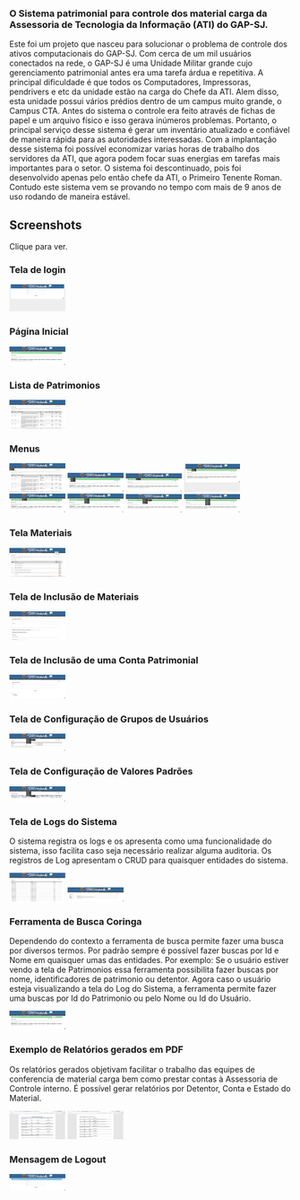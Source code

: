 ### O Sistema patrimonial para controle dos material carga da Assessoria de Tecnologia da Informação (ATI) do GAP-SJ.

Este foi um projeto que nasceu para solucionar o problema de controle dos ativos computacionais do GAP-SJ. Com cerca de um mil usuários conectados na rede, o GAP-SJ é uma Unidade Militar grande cujo gerenciamento patrimonial antes era uma tarefa árdua e repetitiva. A principal dificuldade é que todos os Computadores, Impressoras, pendrivers e etc da unidade estão na carga do Chefe da ATI. Alem disso, esta unidade possui vários prédios dentro de um campus muito grande, o Campus CTA. Antes do sistema o controle era feito através de fichas de papel e um arquivo físico e isso gerava inúmeros problemas.
Portanto, o principal serviço desse sistema é gerar um inventário atualizado e confiável de maneira rápida para as autoridades interessadas.
Com a implantação desse sistema foi possível economizar varias horas de trabalho dos servidores da ATI, que agora podem focar suas energias em tarefas mais importantes para o setor.
O sistema foi descontinuado, pois foi desenvolvido apenas pelo então chefe da ATI, o Primeiro Tenente Roman. Contudo este sistema vem se provando no tempo com mais de 9 anos de uso rodando de maneira estável.

Screenshots
-----------

Clique para ver.
### Tela de login
[![Tela de Login](https://github.com/diogoroman/birthright/blob/master/webroot/files/printscreen(1)-sm.png)](https://github.com/diogoroman/birthright/blob/master/webroot/files/printscreen(1).jpeg?raw=true "Tela de Login")

### Página Inicial
[![Home](https://github.com/diogoroman/birthright/blob/master/webroot/files/printscreen(2)-sm.png)](https://github.com/diogoroman/birthright/blob/master/webroot/files/printscreen(2).jpeg?raw=true "Home")

### Lista de Patrimonios
[![Patrimonios Listados](https://github.com/diogoroman/birthright/blob/master/webroot/files/printscreen(3)-sm.png)](https://github.com/diogoroman/birthright/blob/master/webroot/files/printscreen(3).jpeg?raw=true "Patrimonios Listados")

### Menus
[![Menu Usuários](https://github.com/diogoroman/birthright/blob/master/webroot/files/printscreen(4)-sm.png)](https://github.com/diogoroman/birthright/blob/master/webroot/files/printscreen(4).jpeg?raw=true "Menu Usuários")
[![Menu Materiais](https://github.com/diogoroman/birthright/blob/master/webroot/files/printscreen(5)-sm.png)](https://github.com/diogoroman/birthright/blob/master/webroot/files/printscreen(5).jpeg?raw=true "Menu Materiais")
[![Menu Seções](https://github.com/diogoroman/birthright/blob/master/webroot/files/printscreen(6)-sm.png)](https://github.com/diogoroman/birthright/blob/master/webroot/files/printscreen(6).jpeg?raw=true "Menu Seções")
[![Menu Patrimonios](https://github.com/diogoroman/birthright/blob/master/webroot/files/printscreen(7)-sm.png)](https://github.com/diogoroman/birthright/blob/master/webroot/files/printscreen(7).jpeg?raw=true "Menu Patrimonios")
[![Menu Dependentes](https://github.com/diogoroman/birthright/blob/master/webroot/files/printscreen(8)-sm.png)](https://github.com/diogoroman/birthright/blob/master/webroot/files/printscreen(8).jpeg?raw=true "Menu Dependentes")
[![Menu Configurações](https://github.com/diogoroman/birthright/blob/master/webroot/files/printscreen(9)-sm.png)](https://github.com/diogoroman/birthright/blob/master/webroot/files/printscreen(9).jpeg?raw=true "Menu Configurações")
[![Submenu Configurações](https://github.com/diogoroman/birthright/blob/master/webroot/files/printscreen(10)-sm.png)](https://github.com/diogoroman/birthright/blob/master/webroot/files/printscreen(10).jpeg?raw=true "Submenu Configurações")
[![Menu Relatórios](https://github.com/diogoroman/birthright/blob/master/webroot/files/printscreen(11)-sm.png)](https://github.com/diogoroman/birthright/blob/master/webroot/files/printscreen(11).jpeg?raw=true "Menu Relatórios")

### Tela Materiais
[![Menu Relatórios](https://github.com/diogoroman/birthright/blob/master/webroot/files/printscreen(12)-sm.png)](https://github.com/diogoroman/birthright/blob/master/webroot/files/printscreen(12).jpeg?raw=true "Menu Relatórios")

### Tela de Inclusão de Materiais
[![Tela Materiais](https://github.com/diogoroman/birthright/blob/master/webroot/files/printscreen(13)-sm.png)](https://github.com/diogoroman/birthright/blob/master/webroot/files/printscreen(13).jpeg?raw=true "Tela Materiais")

### Tela de Inclusão de uma Conta Patrimonial
[![Conta Patrimonial](https://github.com/diogoroman/birthright/blob/master/webroot/files/printscreen(14)-sm.png)](https://github.com/diogoroman/birthright/blob/master/webroot/files/printscreen(14).jpeg?raw=true "Conta Patrimonial")

### Tela de Configuração de Grupos de Usuários
[![Users](https://github.com/diogoroman/birthright/blob/master/webroot/files/printscreen(15)-sm.png)](https://github.com/diogoroman/birthright/blob/master/webroot/files/printscreen(15).jpeg?raw=true "Users")

### Tela de Configuração de Valores Padrões
[![Default](https://github.com/diogoroman/birthright/blob/master/webroot/files/printscreen(16)-sm.png)](https://github.com/diogoroman/birthright/blob/master/webroot/files/printscreen(16).jpeg?raw=true "Default")

### Tela de Logs do Sistema

O sistema registra os logs e os apresenta como uma funcionalidade do sistema, isso facilita caso seja necessário realizar alguma auditoria.
Os registros de Log apresentam o CRUD para quaisquer entidades do sistema.

[![Logs do Sistema](https://github.com/diogoroman/birthright/blob/master/webroot/files/printscreen(21)-sm.png)](https://github.com/diogoroman/birthright/blob/master/webroot/files/printscreen%20(21).JPG?raw=true "Logs do Sistema")
[![Inf Log](https://github.com/diogoroman/birthright/blob/master/webroot/files/printscreen(22)-sm.png)](https://github.com/diogoroman/birthright/blob/master/webroot/files/printscreen%20(22).JPG?raw=true "Informação de Log")

### Ferramenta de Busca Coringa

Dependendo do contexto a ferramenta de busca permite fazer uma busca por diversos termos. Por padrão sempre é possível fazer buscas por Id e Nome em quaisquer umas das entidades.
Por exemplo: Se o usuário estiver vendo a tela de Patrimonios essa ferramenta possibilita fazer buscas por nome, identificadores de patrimonio ou detentor. Agora caso o usuário esteja visualizando a tela do Log do Sistema, a ferramenta permite fazer uma buscas por Id do Patrimonio ou pelo Nome ou Id do Usuário.

[![Inf Log](https://github.com/diogoroman/birthright/blob/master/webroot/files/printscreen(23)-sm.png)](https://github.com/diogoroman/birthright/blob/master/webroot/files/printscreen%20(23).JPG?raw=true "Informação de Log")

### Exemplo de Relatórios gerados em PDF

Os relatórios gerados objetivam facilitar o trabalho das equipes de conferencia de material carga bem como prestar contas à Assessoria de Controle interno. É possível gerar relatórios por Detentor, Conta e Estado do Material.

[![Relatório por Seção](https://github.com/diogoroman/birthright/blob/master/webroot/files/printscreen(19)-sm.png)](https://github.com/diogoroman/birthright/blob/master/webroot/files/printscreen(19).jpeg?raw=true "Relatório por Seção")
[![Relatório por Situação](https://github.com/diogoroman/birthright/blob/master/webroot/files/printscreen(20)-sm.png)](https://github.com/diogoroman/birthright/blob/master/webroot/files/printscreen(20).jpeg?raw=true "Relatório por Situação")

### Mensagem de Logout
[![Logout](https://github.com/diogoroman/birthright/blob/master/webroot/files/printscreen(18)-sm.png)](https://github.com/diogoroman/birthright/blob/master/webroot/files/printscreen(18).jpeg?raw=true "Logout")

